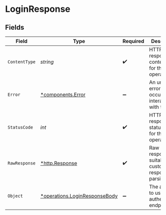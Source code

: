 # LoginResponse


## Fields

| Field                                                                         | Type                                                                          | Required                                                                      | Description                                                                   |
| ----------------------------------------------------------------------------- | ----------------------------------------------------------------------------- | ----------------------------------------------------------------------------- | ----------------------------------------------------------------------------- |
| `ContentType`                                                                 | *string*                                                                      | :heavy_check_mark:                                                            | HTTP response content type for this operation                                 |
| `Error`                                                                       | [*components.Error](../../models/components/error.md)                         | :heavy_minus_sign:                                                            | An unknown error occurred interacting with the API.                           |
| `StatusCode`                                                                  | *int*                                                                         | :heavy_check_mark:                                                            | HTTP response status code for this operation                                  |
| `RawResponse`                                                                 | [*http.Response](https://pkg.go.dev/net/http#Response)                        | :heavy_check_mark:                                                            | Raw HTTP response; suitable for custom response parsing                       |
| `Object`                                                                      | [*operations.LoginResponseBody](../../models/operations/loginresponsebody.md) | :heavy_minus_sign:                                                            | The api key to use for authenticated endpoints.                               |
